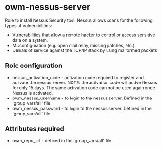 # owm-nessus-server

Role to install Nessus Security tool.
Nessus allows scans for the following types of vulnerabilities:

* Vulnerabilities that allow a remote hacker to control or access sensitive data on a system.
* Misconfiguration (e.g. open mail relay, missing patches, etc.).
* Denials of service against the TCP/IP stack by using malformed packets

## Role configuration

* nessus_activation_code - activation code required to register and activate the nessus server.
  NOTE: the activation code will active Nessus for only 15 days. The same activation code can not be used again once Nessus 
  is activated.
* owm_nessus_username - to login to the nessus server. Defined in the 'group_vars/all' file.
* owm_nessus_password - to login to the nessus server. Defined in the 'group_vars/all' file.


## Attributes required

* owm_repo_url - defined in the 'group_vars/all' file.
